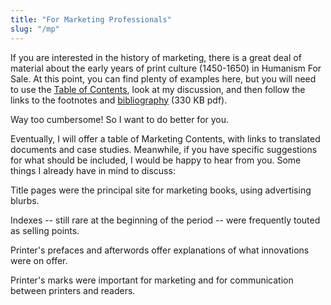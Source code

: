```yaml
---
title: "For Marketing Professionals"
slug: "/mp"
---
```


If you are interested in the history of marketing, there is a great deal of material about the early years of print culture (1450-1650) in Humanism For Sale.
At this point, you can find plenty of examples here, but you will need to use the [Table of Contents](/text/000), look at my discussion, and then follow the links to the footnotes and [bibliography](/bibliography.pdf) (330 KB pdf).

Way too cumbersome! So I want to do better for you.

Eventually, I will offer a table of Marketing Contents, with links to translated documents and case studies. Meanwhile, if you have specific suggestions for what should be included, I would be happy to hear from you. Some things I already have in mind to discuss:

Title pages were the principal site for marketing books, using advertising blurbs.

Indexes -- still rare at the beginning of the period -- were frequently touted as selling points.

Printer's prefaces and afterwords offer explanations of what innovations were on offer.

Printer's marks were important for marketing and for communication between printers and readers.